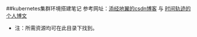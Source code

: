 ##kubernetes集群环境搭建笔记
参考网址：[添经地翼的csdn博客](http://blog.csdn.net/styshoo/article/details/69220086) 与 [时间轨迹的个人博文](http://time-track.cn/kubernetes-trial.html)  

* 注：所需资源均可在此目录下找到。